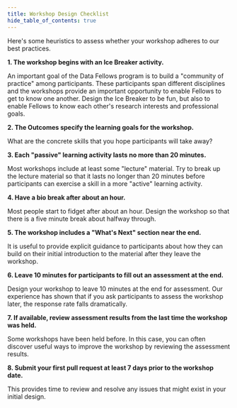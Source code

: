 ```yaml
---
title: Workshop Design Checklist
hide_table_of_contents: true
---
```


Here's some heuristics to assess whether your workshop adheres to our best practices.

**1. The workshop begins with an Ice Breaker activity.**

An important goal of the Data Fellows program is to build a "community of practice" among participants. These participants span different disciplines and the workshops provide an important opportunity to enable Fellows to get to know one another. Design the Ice Breaker to be fun, but also to enable Fellows to know each other's research interests and professional goals.

**2. The Outcomes specify the learning goals for the workshop.**

What are the concrete skills that you hope participants will take away?

**3. Each "passive" learning activity lasts no more than 20 minutes.**

Most workshops include at least some "lecture" material.  Try to break up the lecture material so that it lasts no longer than 20 minutes before participants can exercise a skill in a more "active" learning activity.

**4. Have a bio break after about an hour.**

Most people start to fidget after about an hour.  Design the workshop so that there is a five minute break about halfway through. 

**5. The workshop includes a "What's Next" section near the end.**

It is useful to provide explicit guidance to participants about how they can build on their initial introduction to the material after they leave the workshop.

**6. Leave 10 minutes for participants to fill out an assessment at the end.**

Design your workshop to leave 10 minutes at the end for assessment. Our experience has shown that if you ask participants to assess the workshop later, the response rate falls dramatically.

**7. If available, review assessment results from the last time the workshop was held.**

Some workshops have been held before. In this case, you can often discover useful ways to improve the workshop by reviewing the assessment results. 

**8. Submit your first pull request at least 7 days prior to the workshop date.**

This provides time to review and resolve any issues that might exist in your initial design.
